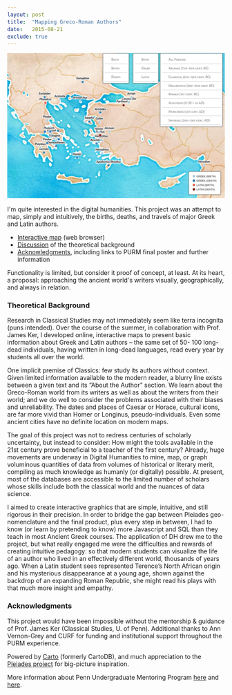 ```yaml
---
layout: post
title:  "Mapping Greco-Roman Authors"
date:   2015-08-21
exclude: true
---
```


<div class="image-right"><img src="/images/greco-roman.png" alt="map" /></div>

I'm quite interested in the digital humanities. This project was an attempt to 
map, simply and intuitively, the births, deaths, and travels of major Greek and Latin authors.
* [Interactive map](interactive-map.html) (web browser)
* [Discussion](#background) of the theoretical background
* [Acknowledgments](#acknowledgments), including links to PURM final poster and further information

Functionality is limited, but consider it proof of concept, at least. At its heart, a proposal: approaching the ancient world's writers visually, geographically, and always in relation.

### <a name="background"></a>Theoretical Background

Research in Classical Studies may not immediately seem like terra incognita (puns intended). Over the course of the summer, in collaboration with Prof. James Ker, I developed online, interactive maps to present basic information about Greek and Latin authors – the same set of 50- 100 long-dead individuals, having written in long-dead languages, read every year by students all over the world.

One implicit premise of Classics: few study its authors without context. Given limited information available to the modern reader, a blurry line exists between a given text and its “About the Author” section. We learn about the Greco-Roman world from its writers as well as about the writers from their world; and we do well to consider the problems associated with their biases and unreliability. The dates and places of Caesar or Horace, cultural icons, are far more vivid than Homer or Longinus, pseudo-individuals. Even some ancient cities have no definite location on modern maps.

The goal of this project was not to redress centuries of scholarly uncertainty, but instead to consider: How might the tools available in the 21st century prove beneficial to a teacher of the first century? Already, huge movements are underway in Digital Humanities to mine, map, or graph voluminous quantities of data from volumes of historical or literary merit, compiling as much knowledge as humanly (or digitally) possible. At present, most of the databases are accessible to the limited number of scholars whose skills include both the classical world and the nuances of data science.

I aimed to create interactive graphics that are simple, intuitive, and still rigorous in their precision. In order to bridge the gap between Pleiades geo-nomenclature and the final product, plus every step in between, I had to know (or learn by pretending to know) more Javascript and SQL than they teach in most Ancient Greek courses. The application of DH drew me to the project, but what really engaged me were the difficulties and rewards of creating intuitive pedagogy: so that modern students can visualize the life of an author who lived in an effectively different world, thousands of years ago. When a Latin student sees represented Terence’s North African origin and his mysterious disappearance at a young age, shown against the backdrop of an expanding Roman Republic, she might read his plays with that much more insight and empathy.

### <a name="acknowledgments"></a>Acknowledgments

This project would have been impossible without the mentorship & guidance of Prof. James Ker (Classical Studies, U. of Penn). Additional thanks to Ann Vernon-Grey and CURF for funding and institutional support throughout the PURM experience.

Powered by [Carto](https://carto.com/) (formerly CartoDB), and much appreciation to the [Pleiades project](http://pleiades.stoa.org/) for big-picture inspiration.

More information about Penn Undergraduate Mentoring Program [here](http://www.upenn.edu/curf/research/grants/penn-undergraduate-research-mentoring-program) and [here](http://www.upenn.edu/curf/purm-faq).
